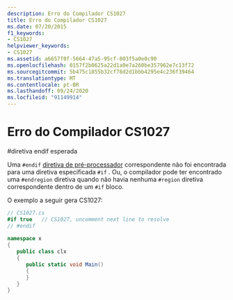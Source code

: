 ```yaml
---
description: Erro do Compilador CS1027
title: Erro do Compilador CS1027
ms.date: 07/20/2015
f1_keywords:
- CS1027
helpviewer_keywords:
- CS1027
ms.assetid: a6657f0f-5664-47a5-95cf-803f5a0e0c90
ms.openlocfilehash: 0157f2b0625a22d1a0e7a260be357962e7c13f72
ms.sourcegitcommit: 5b475c1855b32cf78d2d1bbb4295e4c236f39464
ms.translationtype: MT
ms.contentlocale: pt-BR
ms.lasthandoff: 09/24/2020
ms.locfileid: "91149914"
---
```

# <a name="compiler-error-cs1027"></a>Erro do Compilador CS1027

\#diretiva endif esperada  
  
 Uma `#endif` [diretiva de pré-processador](../language-reference/preprocessor-directives/index.md) correspondente não foi encontrada para uma diretiva especificada `#if` . Ou, o compilador pode ter encontrado uma `#endregion` diretiva quando não havia nenhuma `#region` diretiva correspondente dentro de um `#if` bloco.  
  
 O exemplo a seguir gera CS1027:  
  
```csharp  
// CS1027.cs  
#if true   // CS1027, uncomment next line to resolve  
// #endif  
  
namespace x  
{  
   public class clx  
   {  
      public static void Main()  
      {  
      }  
   }  
}  
```

